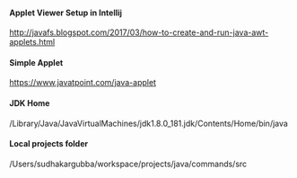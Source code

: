 #### Applet Viewer Setup in Intellij
http://javafs.blogspot.com/2017/03/how-to-create-and-run-java-awt-applets.html

####  Simple Applet
https://www.javatpoint.com/java-applet

####  JDK Home
/Library/Java/JavaVirtualMachines/jdk1.8.0_181.jdk/Contents/Home/bin/java

#### Local projects folder
/Users/sudhakargubba/workspace/projects/java/commands/src
